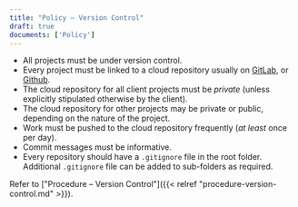 ```yaml
---
title: "Policy – Version Control"
draft: true
documents: ['Policy']
---
```


- All projects must be under version control.
- Every project must be linked to a cloud repository usually on [GitLab](https://gitlab.com/exegetic), or [Github](https://github.com/datawookie/www-exegetic-biz).
- The cloud repository for all client projects must be *private* (unless explicitly stipulated otherwise by the client).
- The cloud repository for other projects may be private or public, depending on the nature of the project.
- Work must be pushed to the cloud repository frequently (*at least* once per day).
- Commit messages must be informative.
- Every repository should have a `.gitignore` file in the root folder. Additional `.gitignore` file can be added to sub-folders as required.

Refer to ["Procedure – Version Control"]({{< relref "procedure-version-control.md" >}}).

